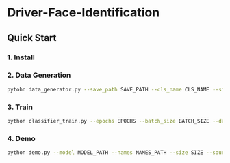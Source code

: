 # Driver-Face-Identification

## Quick Start

### 1. Install

### 2. Data Generation

```bash
pytohn data_generator.py --save_path SAVE_PATH --cls_name CLS_NAME --size SIZE
```

### 3. Train

```bash
python classifier_train.py --epochs EPOCHS --batch_size BATCH_SIZE --dataset DATA_PATH --num_workers 8
```

### 4. Demo

```bash
python demo.py --model MODEL_PATH --names NAMES_PATH --size SIZE --source VIDEO or WEBCAM --target TARGET_CLS_ID
```
